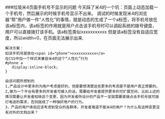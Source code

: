 ###垃圾米4页面手机号不显示的问题
	今天踩了米4的一个坑：页面上动态加载一个手机号，然后展示的时候手机号显示不出来。
	调试的时候发现米4的浏览器“帮”用户做一件“人性化”的事情，就是动态的生成了一个a标签，将手机号放在该a标签内，该a标签的作用就是用户点击该手机号时可以调起系统的拨号键盘，用户可以直接拨打该手机。该a标签类似<a apktel="xxxxxxxxxxx" style="color:rgb(xxx,xxx,xxx)">xxxxxxxxxxx</a>
	但是该a标签没有自适应宽度，所以width=0，在页面无法展示出来.
	
	解决方案：
	如该手机号是放在<span id="phone">xxxxxxxxxxx</a>
	在CSS中加一个样式来兼容米4的这个“人性化”行为
	#phone a
	   display:inline-block;
	}
	
	由该问题所想到的
	1,产品设计中更多的为用户考虑是好的，但是要想清楚这些更多的考虑是不是用户真正想要的。
	2,做为一个平台有更多的开发者可接入的话，需要给开发者提供更多的可扩展空间，比如上述的情况需要让开发者知晓这个变更，因为开发者所设计的产品不一定就需要直接点击手机号就可拨打电话的需求，否则就成了一种强奸用户的行为。
	3，产品的用户体验应该考虑到受众的各群体，开发者难道不是米4的用户？为什么有这种变更没有对外的文档出来？
	
